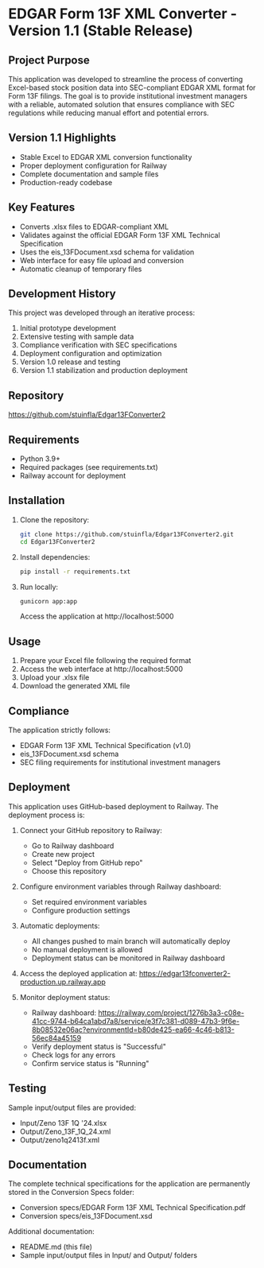 # EDGAR Form 13F XML Converter - Version 1.1 (Stable Release)

## Project Purpose
This application was developed to streamline the process of converting Excel-based stock position data into SEC-compliant EDGAR XML format for Form 13F filings. The goal is to provide institutional investment managers with a reliable, automated solution that ensures compliance with SEC regulations while reducing manual effort and potential errors.

## Version 1.1 Highlights
- Stable Excel to EDGAR XML conversion functionality
- Proper deployment configuration for Railway
- Complete documentation and sample files
- Production-ready codebase

## Key Features
- Converts .xlsx files to EDGAR-compliant XML
- Validates against the official EDGAR Form 13F XML Technical Specification
- Uses the eis_13FDocument.xsd schema for validation
- Web interface for easy file upload and conversion
- Automatic cleanup of temporary files

## Development History
This project was developed through an iterative process:
1. Initial prototype development
2. Extensive testing with sample data
3. Compliance verification with SEC specifications
4. Deployment configuration and optimization
5. Version 1.0 release and testing
6. Version 1.1 stabilization and production deployment

## Repository
https://github.com/stuinfla/Edgar13FConverter2

## Requirements
- Python 3.9+
- Required packages (see requirements.txt)
- Railway account for deployment

## Installation
1. Clone the repository:
   ```bash
   git clone https://github.com/stuinfla/Edgar13FConverter2.git
   cd Edgar13FConverter2
   ```

2. Install dependencies:
   ```bash
   pip install -r requirements.txt
   ```

3. Run locally:
   ```bash
   gunicorn app:app
   ```
   Access the application at http://localhost:5000

## Usage
1. Prepare your Excel file following the required format
2. Access the web interface at http://localhost:5000
3. Upload your .xlsx file
4. Download the generated XML file

## Compliance
The application strictly follows:
- EDGAR Form 13F XML Technical Specification (v1.0)
- eis_13FDocument.xsd schema
- SEC filing requirements for institutional investment managers

## Deployment
This application uses GitHub-based deployment to Railway. The deployment process is:

1. Connect your GitHub repository to Railway:
   - Go to Railway dashboard
   - Create new project
   - Select "Deploy from GitHub repo"
   - Choose this repository

2. Configure environment variables through Railway dashboard:
   - Set required environment variables
   - Configure production settings

3. Automatic deployments:
   - All changes pushed to main branch will automatically deploy
   - No manual deployment is allowed
   - Deployment status can be monitored in Railway dashboard

4. Access the deployed application at:
   https://edgar13fconverter2-production.up.railway.app

5. Monitor deployment status:
   - Railway dashboard: https://railway.com/project/1276b3a3-c08e-41cc-9744-b64ca1abd7a8/service/e3f7c381-d089-47b3-9f6e-8b08532e06ac?environmentId=b80de425-ea66-4c46-b813-56ec84a45159
   - Verify deployment status is "Successful"
   - Check logs for any errors
   - Confirm service status is "Running"

## Testing
Sample input/output files are provided:
- Input/Zeno 13F 1Q '24.xlsx
- Output/Zeno_13F_1Q_24.xml
- Output/zeno1q2413f.xml

## Documentation
The complete technical specifications for the application are permanently stored in the Conversion Specs folder:
- Conversion specs/EDGAR Form 13F XML Technical Specification.pdf
- Conversion specs/eis_13FDocument.xsd

Additional documentation:
- README.md (this file)
- Sample input/output files in Input/ and Output/ folders
